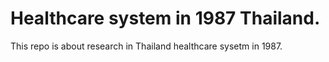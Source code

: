 # Healthcare system in 1987 Thailand.

This repo is about research in Thailand healthcare sysetm in 1987. 


